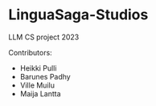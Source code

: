 # LinguaSaga-Studios

LLM CS project 2023

Contributors:

- Heikki Pulli
- Barunes Padhy
- Ville Muilu
- Maija Lantta
